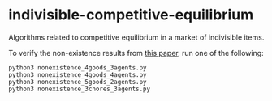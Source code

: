 # indivisible-competitive-equilibrium
Algorithms related to competitive equilibrium in a market of indivisible items.

To verify the non-existence results from [this paper](https://arxiv.org/abs/1705.04212),
run one of the following:

    python3 nonexistence_4goods_3agents.py
    python3 nonexistence_4goods_4agents.py
    python3 nonexistence_5goods_2agents.py
    python3 nonexistence_3chores_3agents.py
